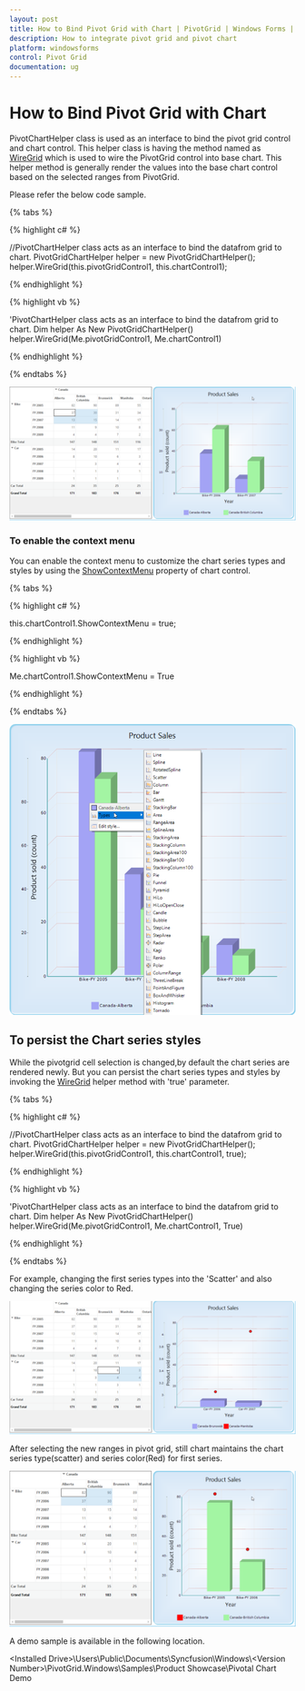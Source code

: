 ```yaml
---
layout: post
title: How to Bind Pivot Grid with Chart | PivotGrid | Windows Forms | Syncfusion
description: How to integrate pivot grid and pivot chart
platform: windowsforms
control: Pivot Grid
documentation: ug
---
```


# How to Bind Pivot Grid with Chart

PivotChartHelper class is used as an interface to bind the pivot grid control and chart control. This helper class is having the method named as [WireGrid](https://help.syncfusion.com/cr/windowsforms/Syncfusion.GridHelperClasses.Windows~Syncfusion.GridHelperClasses.PivotGridChartHelper~WireGrid(PivotGridControl,ChartControl).html) which is used to wire the PivotGrid control into base chart. This helper method is generally render the values into the base chart control based on the selected ranges from PivotGrid. 

Please refer the below code sample.

{% tabs %}

{% highlight c# %}

//PivotChartHelper class acts as an interface to bind the datafrom grid to chart.
PivotGridChartHelper helper = new PivotGridChartHelper();
helper.WireGrid(this.pivotGridControl1, this.chartControl1);

{% endhighlight %}

{% highlight vb %}

'PivotChartHelper class acts as an interface to bind the datafrom grid to chart.
Dim helper As New PivotGridChartHelper()
helper.WireGrid(Me.pivotGridControl1, Me.chartControl1)

{% endhighlight %}

{% endtabs %}

![PivotGrid-with-chart_image1.png](How-To-Bind-Pivot-Grid-With-Chart_images/PivotGrid-with-chart_image1.png)

### To enable the context menu

You can enable the context menu to customize the chart series types and styles by using the [ShowContextMenu](https://help.syncfusion.com/cr/windowsforms/Syncfusion.Chart.Windows~Syncfusion.Windows.Forms.Chart.ChartControl~ShowContextMenu.html) property of chart control.

{% tabs %}

{% highlight c# %}

this.chartControl1.ShowContextMenu = true;

{% endhighlight %}

{% highlight vb %}

Me.chartControl1.ShowContextMenu = True

{% endhighlight %}

{% endtabs %}

![PivotGrid-with-chart_image2.png](How-To-Bind-Pivot-Grid-With-Chart_images/PivotGrid-with-chart_image2.png)

## To persist the Chart series styles

While the pivotgrid cell selection is changed,by default the chart series are rendered newly. But you can persist the chart series types and styles by invoking the [WireGrid](https://help.syncfusion.com/cr/windowsforms/Syncfusion.GridHelperClasses.Windows~Syncfusion.GridHelperClasses.PivotGridChartHelper~WireGrid(PivotGridControl,ChartControl,Boolean).html) helper method with 'true' parameter.

{% tabs %}

{% highlight c# %}

//PivotChartHelper class acts as an interface to bind the datafrom grid to chart.
PivotGridChartHelper helper = new PivotGridChartHelper();
helper.WireGrid(this.pivotGridControl1, this.chartControl1, true);

{% endhighlight %}

{% highlight vb %}

'PivotChartHelper class acts as an interface to bind the datafrom grid to chart.
Dim helper As New PivotGridChartHelper()
helper.WireGrid(Me.pivotGridControl1, Me.chartControl1, True)

{% endhighlight %}

{% endtabs %}

For example, changing the first series types into the 'Scatter' and also changing the series color to Red.

![PivotGrid-with-chart_image3.png](How-To-Bind-Pivot-Grid-With-Chart_images/PivotGrid-with-chart_image3.png)

After selecting the new ranges in pivot grid, still chart maintains the chart series type(scatter) and series color(Red) for first series.

![PivotGrid-with-chart_image4.png](How-To-Bind-Pivot-Grid-With-Chart_images/PivotGrid-with-chart_image4.png)

A demo sample is available in the following location.

&lt;Installed Drive&gt;\Users\Public\Documents\Syncfusion\Windows\\&lt;Version Number&gt;\PivotGrid.Windows\Samples\Product Showcase\Pivotal Chart Demo